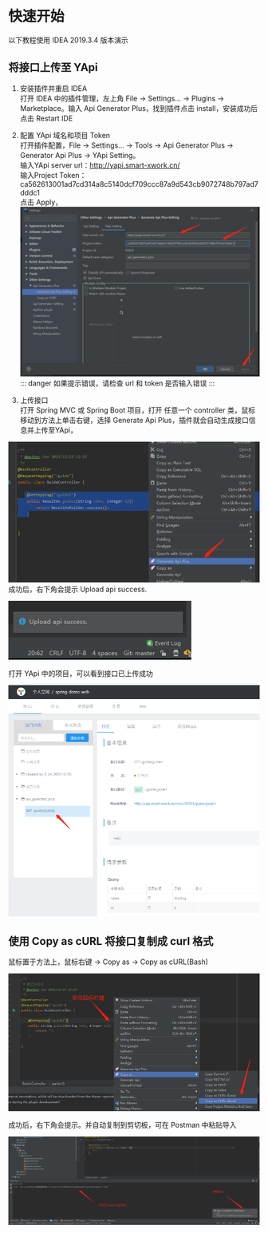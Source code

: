 # 快速开始

以下教程使用 IDEA 2019.3.4 版本演示

## 将接口上传至 YApi

1. 安装插件并重启 IDEA  
打开 IDEA 中的插件管理，左上角 File -> Settings... -> Plugins -> Marketplace。输入 Api Generator Plus，找到插件点击  install，安装成功后点击 Restart IDE

2. 配置 YApi 域名和项目 Token  
打开插件配置，File -> Settings... -> Tools -> Api Generator Plus -> Generator Api Plus -> YApi Setting。  
输入YApi server url：http://yapi.smart-xwork.cn/    
输入Project Token：ca562613001ad7cd314a8c5140dcf709ccc87a9d543cb9072748b797ad7dddc1  
点击 Apply，
![](./images/2021-11-15-12-27-07.png)
::: danger
如果提示错误，请检查 url 和 token 是否输入错误
:::

3. 上传接口  
打开 Spring MVC 或 Spring Boot 项目，打开 任意一个 controller 类，鼠标移动到方法上单击右键，选择 Generate Api Plus，插件就会自动生成接口信息并上传至YApi，

![](./images/2021-11-15-12-54-52.png)
成功后，右下角会提示 Upload api success.   

![](./images/2021-11-15-12-50-18.png)  

打开 YApi 中的项目，可以看到接口已上传成功

![](./images/2021-11-15-12-55-41.png)  


## 使用 Copy as cURL 将接口复制成 curl 格式

鼠标置于方法上，鼠标右键 -> Copy as -> Copy as cURL(Bash)

![](./images/2021-11-16-11-47-26.png)

成功后，右下角会提示。并自动复制到剪切板，可在 Postman 中粘贴导入

![](./images/2021-11-16-11-48-57.png)
